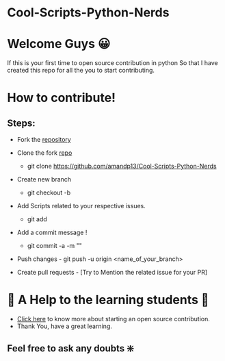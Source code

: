 # Cool-Scripts-Python-Nerds
# Welcome Guys 😀
 If this is your first time to open source contribution in python So that I have created this repo for all the you to start contributing.

# How to contribute!

## Steps:
  -  Fork the [repository](https://github.com/amandp13/Cool-Scripts-Python-Nerds)
  
  -  Clone the fork [repo](https://github.com/amandp13/Cool-Scripts-Python-Nerds)
     - git clone https://github.com/amandp13/Cool-Scripts-Python-Nerds
  -  Create new branch 
     - git checkout -b <Your-Branch-Name>
  
  -  Add Scripts related to your respective issues.
     - git add <your-contribution>
 
  -  Add a commit message !
     - git commit -a -m "<Added your message>"
  
  -  Push changes
    - git push -u origin <name_of_your_branch>
 
  -  Create pull requests
    - [Try to Mention the related issue for your PR]

 # 🤗 A Help to the learning students 🤗
 - [Click here](https://medium.com/nerd-for-tech/starting-open-source-contribution-f2e2fe0a0470) to know more about starting an open source contribution.
 - Thank You, have a great learning.
 
 ## Feel free to ask any doubts ❇️
